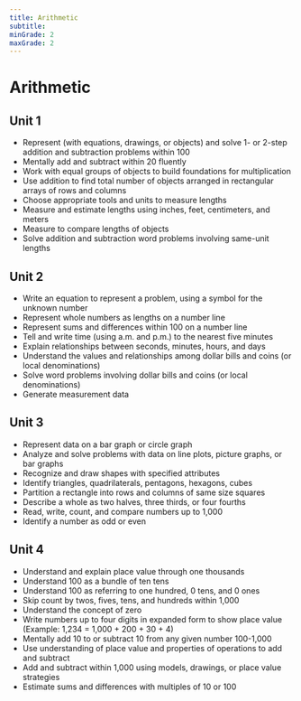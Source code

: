 ```yaml
---
title: Arithmetic
subtitle: 
minGrade: 2
maxGrade: 2
---
```

# Arithmetic


## Unit 1
* Represent (with equations, drawings, or objects) and solve 1- or 2-step addition and subtraction problems within 100
* Mentally add and subtract within 20 fluently
* Work with equal groups of objects to build foundations for multiplication
* Use addition to find total number of objects arranged in rectangular arrays of rows and columns
* Choose appropriate tools and units to measure lengths
* Measure and estimate lengths using inches, feet, centimeters, and meters
* Measure to compare lengths of objects
* Solve addition and subtraction word problems involving same-unit lengths

## Unit 2
* Write an equation to represent a problem, using a symbol for the unknown number
* Represent whole numbers as lengths on a number line
* Represent sums and differences within 100 on a number line
* Tell and write time (using a.m. and p.m.) to the nearest five minutes
* Explain relationships between seconds, minutes, hours, and days
* Understand the values and relationships among dollar bills and coins (or local denominations)
* Solve word problems involving dollar bills and coins (or local denominations)
* Generate measurement data

## Unit 3
* Represent data on a bar graph or circle graph
* Analyze and solve problems with data on line plots, picture graphs, or bar graphs
* Recognize and draw shapes with specified attributes
* Identify triangles, quadrilaterals, pentagons, hexagons, cubes
* Partition a rectangle into rows and columns of same size squares
* Describe a whole as two halves, three thirds, or four fourths
* Read, write, count, and compare numbers up to 1,000
* Identify a number as odd or even

## Unit 4
* Understand and explain place value through one thousands
* Understand 100 as a bundle of ten tens
* Understand 100 as referring to one hundred, 0 tens, and 0 ones
* Skip count by twos, fives, tens, and hundreds within 1,000
* Understand the concept of zero
* Write numbers up to four digits in expanded form to show place value (Example: 1,234 = 1,000 + 200 + 30 + 4)
* Mentally add 10 to or subtract 10 from any given number 100-1,000
* Use understanding of place value and properties of operations to add and subtract
* Add and subtract within 1,000 using models, drawings, or place value strategies
* Estimate sums and differences with multiples of 10 or 100